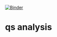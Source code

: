 [![Binder](https://mybinder.org/badge_logo.svg)](https://mybinder.org/v2/gh/jsakkos/qs-analysis/main)
# qs analysis
 
